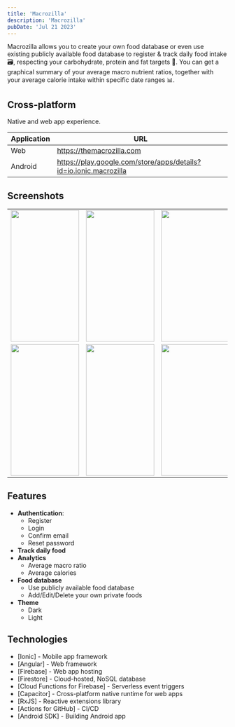 ```yaml
---
title: 'Macrozilla'
description: 'Macrozilla'
pubDate: 'Jul 21 2023'
---
```


Macrozilla allows you to create your own food database or even use existing publicly available food database to register & track daily food intake 🗃️, respecting your carbohydrate, protein and fat targets 🥪. You can get a graphical summary of your average macro nutrient ratios, together with your average calorie intake within specific date ranges 📊.

## Cross-platform

Native and web app experience.

| Application | URL |
| ------ | ------ |
| Web | https://themacrozilla.com |
| Android | https://play.google.com/store/apps/details?id=io.ionic.macrozilla |

## Screenshots

<table>
    <tr>
        <td valign="top"><img src="https://play-lh.googleusercontent.com/oltWux_wlGN1paWT28y9_ao9wxvDOTLACryq3nB0I_HmtNGw0amLcDuwGKxQ53Ka-EDB=w2560-h1440-rw" width="156" height="300"></td>
        <td valign="top"><img src="https://play-lh.googleusercontent.com/eEzANk0CLdqsBSl7QyMvp8xL2zDHc00GxdlueaDbuotBZRxLGO-0Lz5M3MzbBoFB3t9a=w2560-h1440-rw" width="156" height="300"></td>
        <td valign="top"><img src="https://play-lh.googleusercontent.com/8jHKeym-ryehNmHU2WWXZktilzh2Kc15NRhM8FnKaDkVBVjLsRW0qO4UkgjF0ak0u_A=w2560-h1440-rw" width="156" height="300"></td>
        <td valign="top"><img src="https://play-lh.googleusercontent.com/K86DGBU3mBHe0pvCd-UOcBN4HgTMOqPId7wJKRM5vkxVfuue7HoR4Zy8XodqoU5IkAI=w2560-h1440-rw" width="156" height="300"></td>
    </tr>
    <tr>
        <td valign="top"><img src="https://play-lh.googleusercontent.com/ZdNAFXwM7F4aK93pY_GhcAghF0dqXss_0KBwzKHwMlGD6w8S18OJqopB7WfwSC2w2yhC=w2560-h1440-rw" width="156" height="300"></td>
        <td valign="top"><img src="https://play-lh.googleusercontent.com/ijfw2cqihEYIDKrP31FB4hx6DArzdJHsIbnaX4WbH3OeWEG_pEB7gOVwPdVmdhH27U4=w2560-h1440-rw" width="156" height="300"></td>
        <td valign="top"><img src="https://play-lh.googleusercontent.com/wGZeB9-_4emQfz3Nz19TiuRw5husk4tjEFz7Afr5s8XDR_2s_IP995GQTbD-Reo8Xh5V=w2560-h1440-rw" width="156" height="300"></td>
        <td valign="top"><img src="https://play-lh.googleusercontent.com/wLAxEITN0XrCDxihNPw5C2bPRMUdg7zFRSVKs-RUKHmOVI9w8ZMKltqNeEq0yRLydJw=w2560-h1440-rw" width="156" height="300"></td>
    </tr>
</table>

## Features

- __Authentication__:
    - Register
    - Login
    - Confirm email
    - Reset password
- __Track daily food__
- __Analytics__
    - Average macro ratio
    - Average calories
- __Food database__
    - Use publicly available food database
    - Add/Edit/Delete your own private foods
- __Theme__
    - Dark
    - Light

## Technologies

- [Ionic] - Mobile app framework
- [Angular] - Web framework
- [Firebase] - Web app hosting
- [Firestore] - Cloud-hosted, NoSQL database
- [Cloud Functions for Firebase] - Serverless event triggers
- [Capacitor] - Cross-platform native runtime for web apps
- [RxJS] - Reactive extensions library
- [Actions for GitHub] - CI/CD
- [Android SDK] - Building Android app

